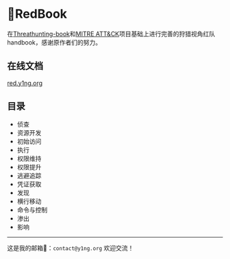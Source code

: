 # 👹RedBook

在[Threathunting-book](https://github.com/12306Bro/Threathunting-book)和[MITRE ATT&CK](https://attack.mitre.org/)项目基础上进行完善的狩猎视角红队handbook，感谢原作者们的努力。

## 在线文档

[red.y1ng.org](https://red.y1ng.org)

## 目录

-   侦查
-   资源开发
-   初始访问
-   执行
-   权限维持
-   权限提升
-   逃避追踪
-   凭证获取
-   发现
-   横行移动
-   命令与控制
-   渗出
-   影响

---

这是我的邮箱📮：`contact@y1ng.org` 欢迎交流！